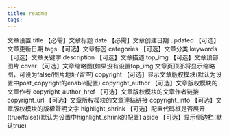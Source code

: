 ```yaml
---
title: readme
tags:
---
```


文章设置
title	【必需】文章标题
date	【必需】文章创建日期
updated	【可选】文章更新日期
tags	【可选】文章标签
categories	【可选】文章分类
keywords	【可选】文章关键字
description	【可选】文章描述
top_img	【可选】文章顶部图片
cover	【可选】文章缩略图(如果没有设置top_img,文章页顶部将显示缩略图，可设为false/图片地址/留空)
copyright	【可选】显示文章版权模块(默认为设置中post_copyright的enable配置)
copyright_author	【可选】文章版权模块的文章作者
copyright_author_href	【可选】文章版权模块的文章作者链接
copyright_url	【可选】文章版权模块的文章連結链接
copyright_info	【可选】文章版权模块的版權聲明文字
highlight_shrink	【可选】配置代码框是否展开(true/false)(默认为设置中highlight_shrink的配置)
aside	【可选】显示侧边栏(默认true)

